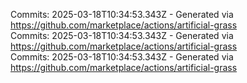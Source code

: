 Commits: 2025-03-18T10:34:53.343Z - Generated via https://github.com/marketplace/actions/artificial-grass
<br>
Commits: 2025-03-18T10:34:53.343Z - Generated via https://github.com/marketplace/actions/artificial-grass
<br>
Commits: 2025-03-18T10:34:53.343Z - Generated via https://github.com/marketplace/actions/artificial-grass
<br>
